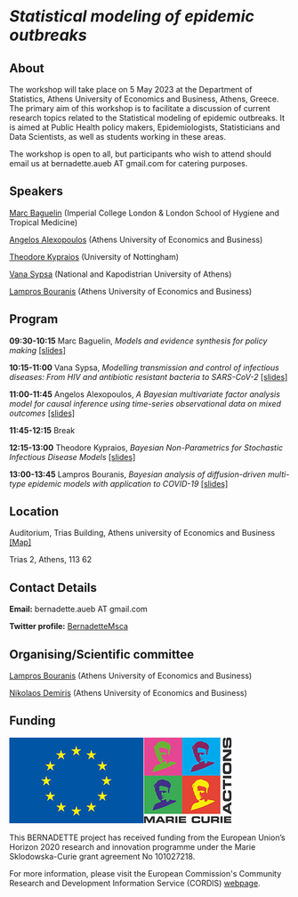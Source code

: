# _Statistical modeling of epidemic outbreaks_

## About

The workshop will take place on 5 May 2023 at the Department of Statistics, Athens University of Economics and Business, Athens, Greece. The primary aim of this workshop is to facilitate a discussion of current research topics related to the Statistical modeling of epidemic outbreaks. It is aimed at Public Health policy makers, Epidemiologists, Statisticians and Data Scientists, as well as students working in these areas.

The workshop is open to all, but participants who wish to attend should email us at bernadette.aueb AT gmail.com for catering purposes.

## Speakers

[Marc Baguelin](https://www.imperial.ac.uk/people/m.baguelin) (Imperial College London & London School of Hygiene and Tropical Medicine)

[Angelos Alexopoulos](https://www.aueb.gr/el/faculty_page/aggelos-alexopoylos) (Athens University of Economics and Business)

[Theodore Kypraios](https://www.maths.nottingham.ac.uk/plp/pmztk/) (University of Nottingham)

[Vana Sypsa](http://scholar.uoa.gr/vsipsa/home) (National and Kapodistrian University of Athens)

[Lampros Bouranis](https://lamprosbouranis.github.io/) (Athens University of Economics and Business)

## Program

**09:30-10:15** Marc Baguelin, _Models and evidence synthesis for policy making_ [[slides]](/workshop_talks/Baguelin.pdf)

**10:15-11:00** Vana Sypsa, _Modelling transmission and control of infectious diseases: From HIV and antibiotic resistant bacteria to SARS-CoV-2_ [[slides]](/workshop_talks/Sypsa.pdf)

**11:00-11:45** Angelos Alexopoulos, _A Bayesian multivariate factor analysis model for causal inference using time-series observational data on mixed outcomes_ [[slides]](/workshop_talks/Alexopoulos.pdf)

**11:45-12:15** Break

**12:15-13:00** Theodore Kypraios, _Bayesian Non-Parametrics for Stochastic Infectious Disease Models_ [[slides]](/workshop_talks/Kypraios.pdf)

**13:00-13:45** Lampros Bouranis, _Bayesian analysis of diffusion-driven multi-type epidemic models with application to COVID-19_ [[slides]](/workshop_talks/Bouranis.pdf)

## Location

Auditorium, Trias Building, Athens university of Economics and Business [[Map]](https://www.google.com/maps/place/Athens+University+of+Economics+and+Business+-+Troias+Building/@37.9961245,23.7354101,18z/data=!4m6!3m5!1s0x14a1a2cbc98ba509:0x428f0476b1f81001!8m2!3d37.9958062!4d23.7361203!16s%2Fg%2F11gbxbsvxb)

Trias 2, Athens, 113 62

## Contact Details

**Email:** bernadette.aueb AT gmail.com

**Twitter profile:** [BernadetteMsca](https://twitter.com/BernadetteMsca)

## Organising/Scientific committee

[Lampros Bouranis](https://lamprosbouranis.github.io/) (Athens University of Economics and Business)

[Nikolaos Demiris](https://www2.aueb.gr/users/nikos/) (Athens University of Economics and Business)

## Funding
![EU emblem](/images/EU_logo_MSCA.png)

This BERNADETTE project has received funding from the European Union’s Horizon 2020 research and innovation programme under the Marie Sklodowska-Curie grant agreement No 101027218.

For more information, please visit the European Commission's Community Research and Development Information Service (CORDIS) [webpage](https://cordis.europa.eu/project/id/101027218).
